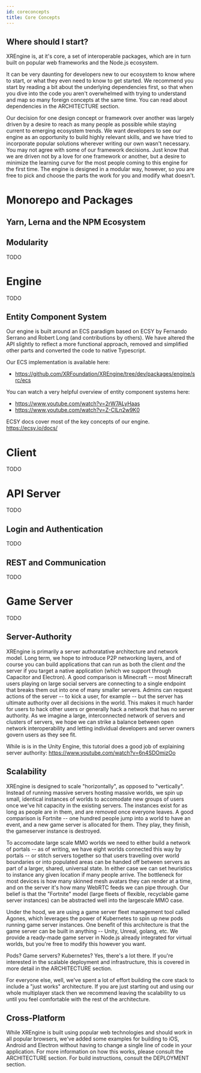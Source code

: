 ```yaml
---
id: coreconcepts
title: Core Concepts
---
```


## Where should I start?

XREngine is, at it's core, a set of interoperable packages, which are in turn built on popular web frameworks and the Node.js ecosystem.

It can be very daunting for developers new to our ecosystem to know where to start, or what they even need to know to get started. We recommend you start by reading a bit about the underlying dependencies first, so that when you dive into the code you aren't overwhelmed with trying to understand and map so many foreign concepts at the same time. You can read about dependencies in the ARCHITECTURE section.

Our decision for one design concept or framework over another was largely driven by a desire to reach as many people as possible while staying current to emerging ecosystem trends. We want developers to see our engine as an opportunity to build highly relevant skills, and we have tried to incorporate popular solutions wherever writing our own wasn't necessary. You may not agree with some of our framework decisions. Just know that we are driven not by a love for one framework or another, but a desire to minimize the learning curve for the most people coming to this engine for the first time. The engine is designed in a modular way, however, so you are free to pick and choose the parts the work for you and modify what doesn't.

# Monorepo and Packages

## Yarn, Lerna and the NPM Ecosystem

## Modularity

TODO

# Engine

TODO

## Entity Component System

Our engine is built around an ECS paradigm based on ECSY by Fernando Serrano and Robert Long (and contributions by others). We have altered the API slightly to reflect a more functional approach, removed and simplified other parts and converted the code to native Typescript.

Our ECS implementation is available here:
- https://github.com/XRFoundation/XREngine/tree/dev/packages/engine/src/ecs

You can watch a very helpful overview of entity component systems here:
- https://www.youtube.com/watch?v=2rW7ALyHaas
- https://www.youtube.com/watch?v=Z-CILn2w9K0

ECSY docs cover most of the key concepts of our engine.
https://ecsy.io/docs/

# Client

TODO

# API Server

TODO

## Login and Authentication

TODO

## REST and Communication

TODO

# Game Server

TODO

## Server-Authority

XREngine is primarily a server authoratative architecture and network model. Long term, we hope to introduce P2P networking layers, and of course you can build applications that can run as both the client *and* the server if you target a native application (which we support through Capacitor and Electron). A good comparison is Minecraft -- most Minecraft users playing on large social servers are connecting to a single endpoint that breaks them out into one of many smaller servers. Admins can request actions of the server -- to kick a user, for example -- but the server has ultimate authority over all decisions in the world. This makes it much harder for users to hack other users or generally hack a network that has no server authority. As we imagine a large, interconnected network of servers and clusters of servers, we hope we can strike a balance between open network interoperability and letting individual developers and server owners govern users as they see fit.

While is is in the Unity Engine, this tutorial does a good job of explaining server authority:
https://www.youtube.com/watch?v=6n4SDOmizOo

## Scalability

XREngine is designed to scale "horizontally", as opposed to "vertically". Instead of running massive servers hosting massive worlds, we spin up small, identical instances of worlds to accomodate new groups of users once we've hit capacity in the existing servers. The instances exist for as long as people are in them, and are removed once everyone leaves. A good comparison is Fortnite -- one hundred people jump into a world to have an event, and a new game server is allocated for them. They play, they finish, the gameserver instance is destroyed.

To accomodate large scale MMO worlds we need to either build a network of portals -- as of writing, we have eight worlds connected this way by portals -- or stitch servers together so that users travelling over world boundaries or into populated areas can be handed off between servers as part of a larger, shared, universal state. In either case we can set heuristics to instance any given location if many people arrive. The bottleneck for most devices is how many skinned mesh avatars they can render at a time, and on the server it's how many WebRTC feeds we can pipe through. Our belief is that the "Fortnite" model (large fleets of flexible, recyclable game server instances) can be abstracted well into the largescale MMO case.

Under the hood, we are using a game server fleet management tool called Agones, which leverages the power of Kubernetes to spin up new pods running game server instances. One benefit of this architecture is that the game server can be built in anything -- Unity, Unreal, golang, etc. We provide a ready-made game server in Node.js already integrated for virtual worlds, but you're free to modify this however you want.

Pods? Game servers? Kubernetes? Yes, there's a lot there. If you're interested in the scalable deployment and infrastructure, this is covered in more detail in the ARCHITECTURE section.

For everyone else, well, we've spent a lot of effort building the core stack to include a "just works" architecture. If you are just starting out and using our whole multiplayer stack then we recommend leaving the scalability to us until you feel comfortable with the rest of the architecture.

## Cross-Platform

While XREngine is built using popular web technologies and should work in all popular browsers, we've added some examples for building to iOS, Android and Electron without having to change a single line of code in your application. For more information on how this works, please consult the ARCHITECTURE section. For build instructions, consult the DEPLOYMENT section.

